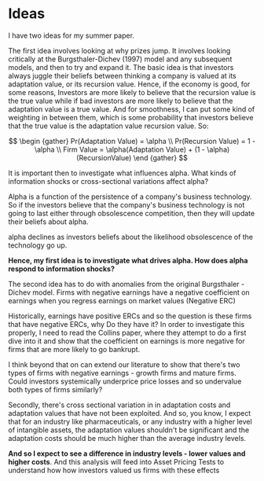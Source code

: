# Ideas

I have two ideas for my summer paper. 

The first idea involves looking at why prizes jump. It involves looking critically at the Burgsthaler-Dichev (1997) model and any subsequent models, and then to try and expand it. The basic idea is that investors always juggle their beliefs between thinking a company is valued at its adaptation value, or its recursion value. Hence, if the economy is good, for some reasons, Investors are more likely to believe that the recursion value is the true value while if bad investors are more likely to believe that the adaptation value is a true value. And for smoothness, I can put some kind of weighting in between them, which is some probability that investors believe that the true value is the adaptation value recursion value. So:


$$
\begin {gather}
Pr(Adaptation Value) = \alpha \\
Pr(Recursion Value) = 1 - \alpha \\
Firm Value = \alpha(Adaptation Value) + (1 - \alpha)(RecursionValue)
\end {gather}
$$


It is important then to investigate what influences alpha. What kinds of information shocks or cross-sectional variations affect alpha?

Alpha is a function of the persistence of a company's business technology. So if the investors believe that the company's business technology is not going to last either through obsolescence competition, then they will update their beliefs about alpha. 

alpha declines as investors beliefs about the likelihood obsolescence of the technology go up.

**Hence, my first idea is to investigate what drives alpha. How does alpha respond to information shocks?**



The second idea has to do with anomalies from the original Burgsthaler - Dichev model. Firms with negative earnings have a negative coefficient on earnings when you regress earnings on market values (Negative ERC)

Historically, earnings have positive ERCs and so the question is these firms that have negative ERCs, why Do they have it? In order to investigate this properly, I need to read the Collins paper, where they attempt to do a first dive into it and show that the coefficient on earnings is more negative for firms that are more likely to go bankrupt. 

I think beyond that on can extend our literature to show that there's two types of firms with negative earnings - growth firms and mature firms. Could investors systemically underprice price losses and so undervalue both types of firms similarly?

Secondly, there's cross sectional variation in in adaptation costs and adaptation values that have not been exploited. And so, you know, I expect that for an industry like pharmaceuticals, or any industry with a higher level of intangible assets, the adaptation values shouldn't be significant and the adaptation costs should be much higher than the average industry levels. 

**And so I expect to see a difference in industry levels - lower values and higher costs**. And this analysis will feed into Asset Pricing Tests to understand how how investors valued us firms with these effects